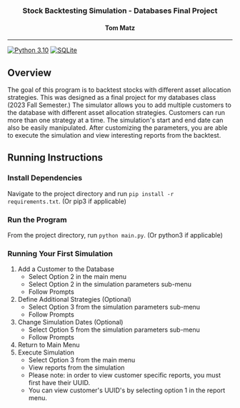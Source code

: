 <div align="center">
  <h3> Stock Backtesting Simulation - Databases Final Project</h3>
  <h4> Tom Matz </h4>
</div>

------------------


[![Python 3.10](https://img.shields.io/badge/python-3.10-blue.svg)](https://www.python.org/downloads/release/python-3100/)
[![SQLite](https://img.shields.io/badge/sqlite-%2307405e.svg?style=for-the-badge&logo=sqlite&logoColor=white)](https://www.sqlite.org/download.html)


## Overview
The goal of this program is to backtest stocks with different asset allocation strategies. This was designed as a final project for my databases class (2023 Fall Semester.) The simulator allows you to add multiple customers to the database with different asset allocation strategies. Customers can run more than one strategy at a time. The simulation's start and end date can also be easily manipulated. After customizing the parameters, you are able to execute the simulation and view interesting reports from the backtest.


## Running Instructions
### Install Dependencies
Navigate to the project directory and run <code>pip install -r requirements.txt</code>. (Or pip3 if applicable)

### Run the Program
From the project directory, run <code>python main.py</code>. (Or python3 if applicable)

### Running Your First Simulation
1. Add a Customer to the Database
    - Select Option 2 in the main menu
    - Select Option 2 in the simulation parameters sub-menu
    - Follow Prompts 
2. Define Additional Strategies (Optional)
    - Select Option 3 from the simulation parameters sub-menu
    - Follow Prompts
3. Change Simulation Dates (Optional)
    - Select Option 5 from the simulation parameters sub-menu
    - Follow Prompts
4. Return to Main Menu
5. Execute Simulation
    - Select Option 3 from the main menu
    - View reports from the simulation
    - Please note: in order to view customer specific reports, you must first have their UUID.
    - You can view customer's UUID's by selecting option 1 in the report menu.
